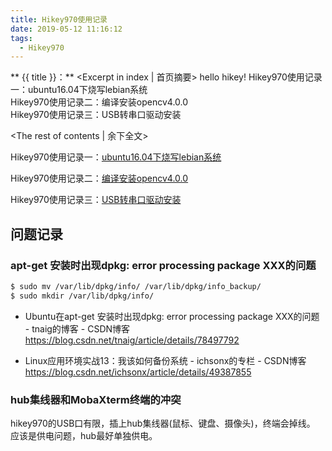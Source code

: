 ```yaml
---
title: Hikey970使用记录
date: 2019-05-12 11:16:12
tags:
  - Hikey970
---
```

** {{ title }}：** <Excerpt in index | 首页摘要>
hello hikey!
Hikey970使用记录一：ubuntu16.04下烧写lebian系统  
Hikey970使用记录二：编译安装opencv4.0.0  
Hikey970使用记录三：USB转串口驱动安装  
<!-- more -->
<The rest of contents | 余下全文>

Hikey970使用记录一：[ubuntu16.04下烧写lebian系统](https://leebinjun.github.io/2019/05/22/Hikey970%E4%BD%BF%E7%94%A8%E8%AE%B0%E5%BD%95%E4%B8%80%EF%BC%9Aubuntu16-04%E4%B8%8B%E7%83%A7%E5%86%99lebian%E7%B3%BB%E7%BB%9F/)

Hikey970使用记录二：[编译安装opencv4.0.0](https://leebinjun.github.io/2019/05/22/Hikey970%E4%BD%BF%E7%94%A8%E8%AE%B0%E5%BD%95%E4%BA%8C%EF%BC%9A%E7%BC%96%E8%AF%91%E5%AE%89%E8%A3%85opencv4-0-0/)  

Hikey970使用记录三：[USB转串口驱动安装](https://leebinjun.github.io/2019/05/22/Hikey970%E4%BD%BF%E7%94%A8%E8%AE%B0%E5%BD%95%E4%B8%89%EF%BC%9AUSB%E8%BD%AC%E4%B8%B2%E5%8F%A3%E9%A9%B1%E5%8A%A8%E5%AE%89%E8%A3%85/)


## 问题记录 
### apt-get 安装时出现dpkg: error processing package XXX的问题
``` bash
$ sudo mv /var/lib/dpkg/info/ /var/lib/dpkg/info_backup/
$ sudo mkdir /var/lib/dpkg/info/
```
* Ubuntu在apt-get 安装时出现dpkg: error processing package XXX的问题 - tnaig的博客 - CSDN博客 </br>https://blog.csdn.net/tnaig/article/details/78497792


* Linux应用环境实战13：我该如何备份系统 - ichsonx的专栏 - CSDN博客 </br>https://blog.csdn.net/ichsonx/article/details/49387855

### hub集线器和MobaXterm终端的冲突
hikey970的USB口有限，插上hub集线器(鼠标、键盘、摄像头)，终端会掉线。  
应该是供电问题，hub最好单独供电。

